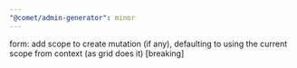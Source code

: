 ```yaml
---
"@comet/admin-generator": minor
---
```


form: add scope to create mutation (if any), defaulting to using the current scope from context (as grid does it) [breaking]
